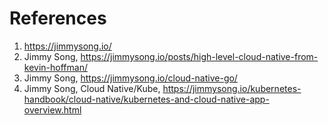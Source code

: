# References

1. https://jimmysong.io/
2. Jimmy Song, https://jimmysong.io/posts/high-level-cloud-native-from-kevin-hoffman/
3. Jimmy Song, https://jimmysong.io/cloud-native-go/
4. Jimmy Song, Cloud Native/Kube, https://jimmysong.io/kubernetes-handbook/cloud-native/kubernetes-and-cloud-native-app-overview.html



